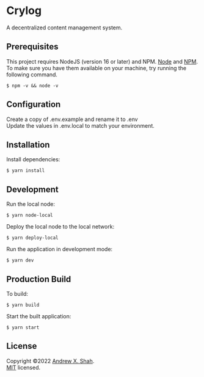 # Crylog

A decentralized content management system.

## Prerequisites

This project requires NodeJS (version 16 or later) and NPM.
[Node](http://nodejs.org/) and [NPM](https://npmjs.org/).
To make sure you have them available on your machine,
try running the following command.

```shell
$ npm -v && node -v
```

## Configuration

Create a copy of .env.example and rename it to .env <br>
Update the values in .env.local to match your environment.

## Installation

Install dependencies:

```shell
$ yarn install
```

## Development

Run the local node:

```shell
$ yarn node-local
```

Deploy the local node to the local network:

```shell
$ yarn deploy-local
```

Run the application in development mode:

```shell
$ yarn dev
```

## Production Build

To build:

```shell
$ yarn build
```

Start the built application:

```shell
$ yarn start
```

## License

Copyright ©2022 [Andrew X. Shah](https://github.com/kito0).<br />
[MIT](https://github.com/kito0/crylog/blob/master/LICENSE) licensed.
